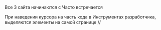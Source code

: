 Все 3 сайта начинаются с <!DOCTYPE html>
Часто встречается <div>
При наведении курсора на часть кода в Инструментах разработчика, выделяются элементы на самой странице
//